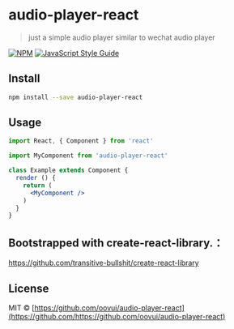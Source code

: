 # audio-player-react

> just a simple audio player similar to wechat audio player

[![NPM](https://img.shields.io/npm/v/audio-player-react.svg)](https://www.npmjs.com/package/audio-player-react) [![JavaScript Style Guide](https://img.shields.io/badge/code_style-standard-brightgreen.svg)](https://standardjs.com)

## Install

```bash
npm install --save audio-player-react
```

## Usage

```jsx
import React, { Component } from 'react'

import MyComponent from 'audio-player-react'

class Example extends Component {
  render () {
    return (
      <MyComponent />
    )
  }
}
```

## Bootstrapped with create-react-library.：
https://github.com/transitive-bullshit/create-react-library

## License

MIT © [https://github.com/oovui/audio-player-react](https://github.com/https://github.com/oovui/audio-player-react)
